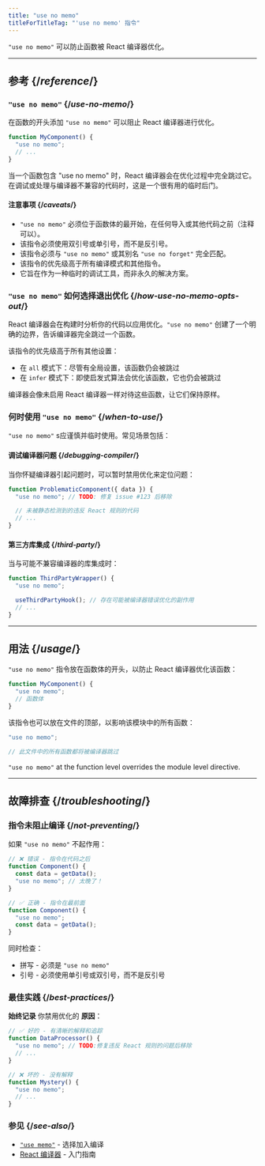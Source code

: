 ```yaml
---
title: "use no memo"
titleForTitleTag: "'use no memo' 指令"
---
```


<Intro>

`"use no memo"` 可以防止函数被 React 编译器优化。

</Intro>

<InlineToc />

---

## 参考 {/*reference*/}

### `"use no memo"` {/*use-no-memo*/}

在函数的开头添加 `"use no memo"` 可以阻止 React 编译器进行优化。

```js {1}
function MyComponent() {
  "use no memo";
  // ...
}
```

当一个函数包含 "use no memo" 时，React 编译器会在优化过程中完全跳过它。在调试或处理与编译器不兼容的代码时，这是一个很有用的临时后门。

#### 注意事项 {/*caveats*/}

* `"use no memo"` 必须位于函数体的最开始，在任何导入或其他代码之前（注释可以）。
* 该指令必须使用双引号或单引号，而不是反引号。
* 该指令必须与 `"use no memo"` 或其别名 `"use no forget"` 完全匹配。
* 该指令的优先级高于所有编译模式和其他指令。
* 它旨在作为一种临时的调试工具，而非永久的解决方案。

### `"use no memo"` 如何选择退出优化 {/*how-use-no-memo-opts-out*/}

React 编译器会在构建时分析你的代码以应用优化。`"use no memo"` 创建了一个明确的边界，告诉编译器完全跳过一个函数。

该指令的优先级高于所有其他设置：
* 在 `all` 模式下：尽管有全局设置，该函数仍会被跳过
* 在 `infer` 模式下：即使启发式算法会优化该函数，它也仍会被跳过

编译器会像未启用 React 编译器一样对待这些函数，让它们保持原样。

### 何时使用 `"use no memo"` {/*when-to-use*/}

`"use no memo"` s应谨慎并临时使用。常见场景包括：

#### 调试编译器问题 {/*debugging-compiler*/}
当你怀疑编译器引起问题时，可以暂时禁用优化来定位问题：

```js
function ProblematicComponent({ data }) {
  "use no memo"; // TODO: 修复 issue #123 后移除

  // 未被静态检测到的违反 React 规则的代码
  // ...
}
```

#### 第三方库集成 {/*third-party*/}
当与可能不兼容编译器的库集成时：

```js
function ThirdPartyWrapper() {
  "use no memo";

  useThirdPartyHook(); // 存在可能被编译器错误优化的副作用
  // ...
}
```

---

## 用法 {/*usage*/}

 `"use no memo"` 指令放在函数体的开头，以防止 React 编译器优化该函数：
 
```js
function MyComponent() {
  "use no memo";
  // 函数体
}
```

该指令也可以放在文件的顶部，以影响该模块中的所有函数：

```js
"use no memo";

// 此文件中的所有函数都将被编译器跳过
```

`"use no memo"` at the function level overrides the module level directive.

---

## 故障排查 {/*troubleshooting*/}

### 指令未阻止编译 {/*not-preventing*/}

如果 `"use no memo"` 不起作用：

```js
// ❌ 错误 - 指令在代码之后
function Component() {
  const data = getData();
  "use no memo"; // 太晚了！
}

// ✅ 正确 - 指令在最前面
function Component() {
  "use no memo";
  const data = getData();
}
```

同时检查：
* 拼写 - 必须是 `"use no memo"`
* 引号 - 必须使用单引号或双引号，而不是反引号

### 最佳实践 {/*best-practices*/}

**始终记录** 你禁用优化的 **原因**：

```js
// ✅ 好的 - 有清晰的解释和追踪
function DataProcessor() {
  "use no memo"; // TODO:修复违反 React 规则的问题后移除
  // ...
}

// ❌ 坏的 - 没有解释
function Mystery() {
  "use no memo";
  // ...
}
```

### 参见 {/*see-also*/}

* [`"use memo"`](/reference/react-compiler/directives/use-memo) - 选择加入编译
* [React 编译器](/learn/react-compiler) - 入门指南
